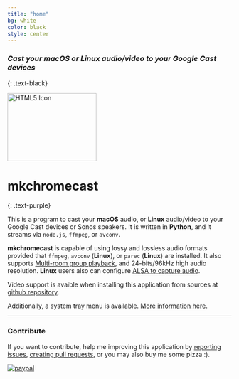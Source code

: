 ```yaml
---
title: "home"
bg: white
color: black
style: center
---
```


### *Cast your macOS or Linux audio/video to your Google Cast devices*
{: .text-black}

<img src="https://raw.githubusercontent.com/muammar/mkchromecast/master/images/google.png" alt="HTML5 Icon" style="width:200px;height:153px;">

# mkchromecast
{: .text-purple}

This is a program to cast your **macOS** audio, or **Linux** audio/video to
your Google Cast devices or Sonos speakers.  It is written in **Python**, and
it streams via `node.js`, `ffmpeg`, or `avconv`.

**mkchromecast** is capable of using lossy and lossless
audio formats provided that `ffmpeg`, `avconv` (**Linux**), or `parec`
(**Linux**) are installed. It also supports [Multi-room group
playback](https://support.google.com/chromecast/answer/6329016?hl=en), and
24-bits/96kHz high audio resolution.  **Linux** users also can configure [ALSA
to capture audio](https://github.com/muammar/mkchromecast/wiki/ALSA).

Video support is avaible when installing this application from sources at
[github repository](https://github.com/muammar/mkchromecast#from-sources).

Additionally, a system tray menu is available.
[More information here](https://github.com/muammar/mkchromecast/).

---------------------------------------

### Contribute

If you want to contribute, help me improving this application by [reporting
issues](https://github.com/muammar/mkchromecast/issues), [creating pull
requests](https://github.com/muammar/mkchromecast/pulls), or you may also buy
me some pizza :).

[![paypal](https://www.paypalobjects.com/en_US/i/btn/btn_donateCC_LG.gif)](https://www.paypal.com/cgi-bin/webscr?cmd=_donations&business=RZLF7TDCAXT9Q&lc=US&item_name=mkchromecast&currency_code=USD&bn=PP%2dDonationsBF%3abtn_donateCC_LG%2egif%3aNonHosted)
